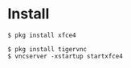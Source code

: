 # Install 


```
$ pkg install xfce4
```

```
$ pkg install tigervnc
$ vncserver -xstartup startxfce4
```
